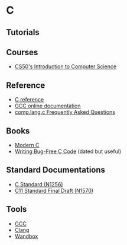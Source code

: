C
=

Tutorials
---------

Courses
-------
* [CS50's Introduction to Computer Science](https://www.edx.org/course/introduction-computer-science-harvardx-cs50x)

Reference
---------
* [C reference](https://en.cppreference.com/w/c)
* [GCC online documentation](https://gcc.gnu.org/onlinedocs/)
* [comp.lang.c Frequently Asked Questions](http://www.c-faq.com/)

Books
-----
* [Modern C](https://modernc.gforge.inria.fr/)
* [Writing Bug-Free C Code](https://www.duckware.com/bugfreec/index.html) (dated but useful)

Standard Documentations
-----------------------
* [C Standard (N1256)](http://www.open-std.org/jtc1/sc22/wg14/www/docs/n1256.pdf)
* [C11 Standard Final Draft (N1570)](https://port70.net/~nsz/c/c11/n1570.html)

Tools
-----
* [GCC](https://gcc.gnu.org/)
* [Clang](https://clang.llvm.org/)
* [Wandbox](https://wandbox.org/)
